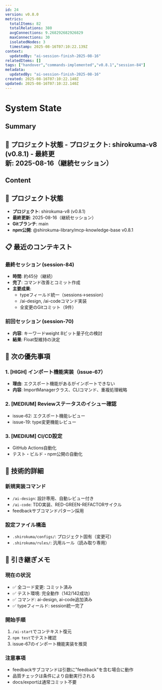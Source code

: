 ```yaml
---
id: 24
version: v0.8.0
metrics:
  totalItems: 82
  totalRelations: 380
  avgConnections: 9.268292682926829
  maxConnections: 30
  isolatedNodes: 3
  timestamp: 2025-08-16T07:10:22.139Z
context:
  updatedBy: "ai-session-finish-2025-08-16"
relatedItems: []
tags: ["handover","commands-implemented","v0.8.1","session-84"]
metadata:
  updatedBy: "ai-session-finish-2025-08-16"
created: 2025-08-16T07:10:22.140Z
updated: 2025-08-16T07:10:22.140Z
---
```


# System State

## Summary

## 📍 プロジェクト状態 - **プロジェクト**: shirokuma-v8 (v0.8.1) - **最終更新**: 2025-08-16（継続セッション）

## Content

## 📍 プロジェクト状態
- **プロジェクト**: shirokuma-v8 (v0.8.1)
- **最終更新**: 2025-08-16（継続セッション）
- **Gitブランチ**: main
- **npm公開**: @shirokuma-library/mcp-knowledge-base v0.8.1

## 📋 最近のコンテキスト

### 最終セッション (session-84)
- **時間**: 約45分（継続）
- **完了**: コマンド改善とコミット作成
- **主要成果**: 
  - typeフィールド統一（sessions→session）
  - /ai-design, /ai-codeコマンド実装
  - 全変更のGitコミット（9件）

### 前回セッション (session-70)
- **内容**: キーワードweight 8ビット量子化の検討
- **結果**: Float型維持の決定

## 🎯 次の優先事項

### 1. [HIGH] インポート機能実装（issue-67）
- **理由**: エクスポート機能があるがインポートできない
- **内容**: ImportManagerクラス、CLIコマンド、重複処理戦略

### 2. [MEDIUM] Reviewステータスのイシュー確認
- issue-62: エクスポート機能レビュー
- issue-19: type変更機能レビュー

### 3. [MEDIUM] CI/CD設定
- GitHub Actions自動化
- テスト・ビルド・npm公開の自動化

## 🔧 技術的詳細

### 新規実装コマンド
- `/ai-design`: 設計専用、自動レビュー付き
- `/ai-code`: TDD実装、RED-GREEN-REFACTORサイクル
- feedbackサブコマンドパターン採用

### 設定ファイル構造
- `.shirokuma/configs/`: プロジェクト固有（変更可）
- `.shirokuma/rules/`: 汎用ルール（読み取り専用）

## 📝 引き継ぎメモ

### 現在の状況
- ✅ 全コード変更: コミット済み
- ✅ テスト環境: 完全動作（142/142成功）
- ✅ コマンド: ai-design, ai-code追加済み
- ✅ typeフィールド: session統一完了

### 開始手順
1. `/ai-start`でコンテキスト復元
2. `npm test`でテスト確認
3. issue-67のインポート機能実装を推奨

### 注意事項
- feedbackサブコマンドは引数に"feedback"を含む場合に動作
- 品質チェックは条件により自動実行される
- docs/exportは通常コミット不要

